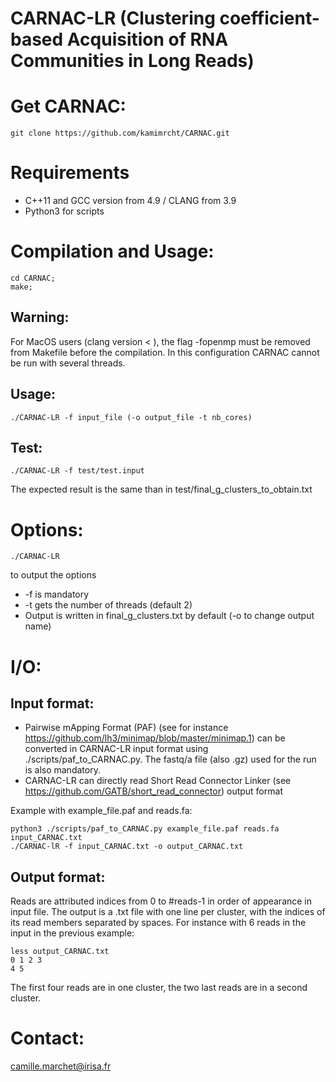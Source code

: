 CARNAC-LR (Clustering coefficient-based Acquisition of RNA Communities in Long Reads)
====================================================================

# Get CARNAC:

	git clone https://github.com/kamimrcht/CARNAC.git

# Requirements
* C++11 and GCC version from 4.9 / CLANG from 3.9
* Python3 for scripts

# Compilation and Usage:

	cd CARNAC;
	make;

## Warning:

For MacOS users (clang version < ), the flag -fopenmp must be removed from Makefile before the compilation. In this configuration CARNAC cannot be run with several threads.



## Usage:


	./CARNAC-LR -f input_file (-o output_file -t nb_cores)


## Test:

	./CARNAC-LR -f test/test.input
The expected result is the same than in test/final_g_clusters_to_obtain.txt


# Options:

	./CARNAC-LR
to output the options
* -f is mandatory
* -t gets the number of threads (default 2)
* Output is written in final_g_clusters.txt by default (-o to change output name)
	
	
# I/O:

## Input format:
* Pairwise mApping Format (PAF) (see for instance https://github.com/lh3/minimap/blob/master/minimap.1) can be converted in CARNAC-LR input format using ./scripts/paf_to_CARNAC.py. The fastq/a file (also .gz) used for the run is also mandatory.
* CARNAC-LR can directly read Short Read Connector Linker (see https://github.com/GATB/short_read_connector) output format

Example with example_file.paf and reads.fa:

	python3 ./scripts/paf_to_CARNAC.py example_file.paf reads.fa input_CARNAC.txt
	./CARNAC-lR -f input_CARNAC.txt -o output_CARNAC.txt

## Output format:

Reads are attributed indices from 0 to #reads-1 in order of appearance in input file.
The output is a .txt file with one line per cluster, with the indices of its read members separated by spaces.
For instance with 6 reads in the input in the previous example:

	less output_CARNAC.txt
	0 1 2 3
	4 5

The first four reads are in one cluster, the two last reads are in a second cluster.


# Contact:

camille.marchet@irisa.fr
